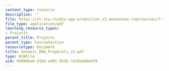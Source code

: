```yaml
---
content_type: resource
description: ''
file: https://ol-ocw-studio-app-production.s3.amazonaws.com/courses/7-13-experimental-microbial-genetics-fall-2003/95088be0d194e40195d57a10a6b0e978_Genomic_DNA_PrepEcoli_v2.pdf
file_type: application/pdf
learning_resource_types:
- Projects
parent_title: Projects
parent_type: CourseSection
resourcetype: Document
title: Genomic_DNA_PrepEcoli_v2.pdf
type: OCWFile
uid: 95088be0-d194-e401-95d5-7a10a6b0e978
---
```

